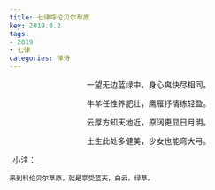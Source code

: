 ```yaml
---
title: 七律呼伦贝尔草原
key: 2019.8.2
tags: 
- 2019
- 七律
categories: 律诗
---
```


<p align="center">一望无边蓝绿中，身心爽快尽相同。
</p>
<p align="center">牛羊任性养肥壮，鹰雁抒情练轻盈。
</p>
<p align="center">云厚方知天地近，原阔更显日月明。
</p>
<p align="center">土生此处多健美，少女也能弯大弓。
</p>
_小注：_

```
来到科伦贝尔草原，就是享受蓝天，白云，绿草。
```